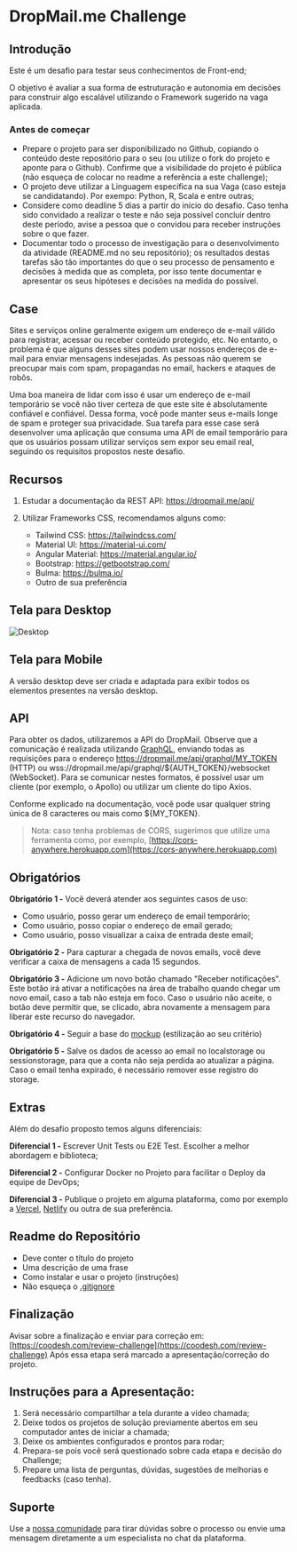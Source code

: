 # DropMail.me Challenge

## Introdução

Este é um desafio para testar seus conhecimentos de Front-end;

O objetivo é avaliar a sua forma de estruturação e autonomia em decisões para construir algo escalável utilizando o Framework sugerido na vaga aplicada.

### Antes de começar
 
- Prepare o projeto para ser disponibilizado no Github, copiando o conteúdo deste repositório para o seu (ou utilize o fork do projeto e aponte para o Github). Confirme que a visibilidade do projeto é pública (não esqueça de colocar no readme a referência a este challenge);
- O projeto deve utilizar a Linguagem específica na sua Vaga (caso esteja se candidatando). Por exempo: Python, R, Scala e entre outras;
- Considere como deadline 5 dias a partir do início do desafio. Caso tenha sido convidado a realizar o teste e não seja possível concluir dentro deste período, avise a pessoa que o convidou para receber instruções sobre o que fazer.
- Documentar todo o processo de investigação para o desenvolvimento da atividade (README.md no seu repositório); os resultados destas tarefas são tão importantes do que o seu processo de pensamento e decisões à medida que as completa, por isso tente documentar e apresentar os seus hipóteses e decisões na medida do possível.

## Case

Sites e serviços online geralmente exigem um endereço de e-mail válido para registrar, acessar ou receber conteúdo protegido, etc. No entanto, o problema é que alguns desses sites podem usar nossos endereços de e-mail para enviar mensagens indesejadas. As pessoas não querem se preocupar mais com spam, propagandas no email, hackers e ataques de robôs.

Uma boa maneira de lidar com isso é usar um endereço de e-mail temporário se você não tiver certeza de que este site é absolutamente confiável e confiável. Dessa forma, você pode manter seus e-mails longe de spam e proteger sua privacidade. Sua tarefa para esse case será desenvolver uma aplicação que consuma uma API de email temporário para que os usuários possam utilizar serviços sem expor seu email real, seguindo os requisitos propostos neste desafio.

## Recursos

1. Estudar a documentação da REST API: https://dropmail.me/api/
2. Utilizar Frameworks CSS, recomendamos alguns como:

    - Tailwind CSS: https://tailwindcss.com/
    - Material UI: https://material-ui.com/
    - Angular Material: https://material.angular.io/
    - Bootstrap: https://getbootstrap.com/
    - Bulma: https://bulma.io/
    - Outro de sua preferência

## Tela para Desktop

![Desktop](assets/desktop.png)

## Tela para Mobile

A versão desktop deve ser criada e adaptada para exibir todos os elementos presentes na versão desktop.

## API

Para obter os dados, utilizaremos a API do DropMail. Observe que a comunicação é realizada utilizando [GraphQL](https://graphql.org/), enviando todas as requisições para o endereço https://dropmail.me/api/graphql/MY_TOKEN (HTTP) ou wss://dropmail.me/api/graphql/${AUTH_TOKEN}/websocket (WebSocket). Para se comunicar nestes formatos, é possível usar um cliente (por exemplo, o Apollo) ou utilizar um cliente do tipo Axios.

Conforme explicado na documentação, você pode usar qualquer string única de 8 caracteres ou mais como ${MY_TOKEN}.

> Nota: caso tenha problemas de CORS, sugerimos que utilize uma ferramenta como, por exemplo, [https://cors-anywhere.herokuapp.com](https://cors-anywhere.herokuapp.com)


## Obrigatórios

**Obrigatório 1 -** Você deverá atender aos seguintes casos de uso:

- Como usuário, posso gerar um endereço de email temporário;
- Como usuário, posso copiar o endereço de email gerado;
- Como usuário, posso visualizar a caixa de entrada deste email;

**Obrigatório 2 -** Para capturar a chegada de novos emails, você deve verificar a caixa de mensagens a cada 15 segundos.

**Obrigatório 3 -** Adicione um novo botão chamado "Receber notificações". Este botão irá ativar a notificações na área de trabalho quando chegar um novo email, caso a tab não esteja em foco. Caso o usuário não aceite, o botão deve permitir que, se clicado, abra novamente a mensagem para liberar este recurso do navegador.

**Obrigatório 4 -** Seguir a base do [mockup](assets/desktop.png) (estilização ao seu critério)

**Obrigatório 5 -** Salve os dados de acesso ao email no localstorage ou sessionstorage, para que a conta não seja perdida ao atualizar a página. Caso o email tenha expirado, é necessário remover esse registro do storage.

## Extras

Além do desafio proposto temos alguns diferenciais:

**Diferencial 1 -** Escrever Unit Tests ou E2E Test. Escolher a melhor abordagem e biblioteca;

**Diferencial 2 -** Configurar Docker no Projeto para facilitar o Deploy da equipe de DevOps;

**Diferencial 3 -** Publique o projeto em alguma plataforma, como por exemplo a [Vercel](https://vercel.com/), [Netlify](https://www.netlify.com/) ou outra de sua preferência.

## Readme do Repositório

- Deve conter o título do projeto
- Uma descrição de uma frase
- Como instalar e usar o projeto (instruções)
- Não esqueça o [.gitignore](https://www.toptal.com/developers/gitignore)

## Finalização

Avisar sobre a finalização e enviar para correção em: [https://coodesh.com/review-challenge](https://coodesh.com/review-challenge)
Após essa etapa será marcado a apresentação/correção do projeto.

## Instruções para a Apresentação:

1. Será necessário compartilhar a tela durante a vídeo chamada;
2. Deixe todos os projetos de solução previamente abertos em seu computador antes de iniciar a chamada;
3. Deixe os ambientes configurados e prontos para rodar;
4. Prepara-se pois você será questionado sobre cada etapa e decisão do Challenge;
5. Prepare uma lista de perguntas, dúvidas, sugestões de melhorias e feedbacks (caso tenha).

## Suporte

Use a [nossa comunidade](https://discord.com/invite/rdXbEvjsWu) para tirar dúvidas sobre o processo ou envie uma mensagem diretamente a um especialista no chat da plataforma.

